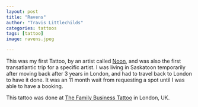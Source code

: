 ```yaml
---
layout: post
title: "Ravens"
author: "Travis Littlechilds"
categories: tattoos
tags: [tattoo]
image: ravens.jpeg

---
```


This was my first Tattoo, by an artist called [Noon](https://www.instagram.com/noonkamikaz/), and was also the first transatlantic trip for a specific artist. I was living in Saskatoon temporarily after moving back after 3 years in London, and had to travel back to London to have it done. It was an 11 month wait from requesting a spot until I was able to have a booking.

This tattoo was done at [The Family Business Tattoo](https://www.thefamilybusinesstattoo.com/) in London, UK. 